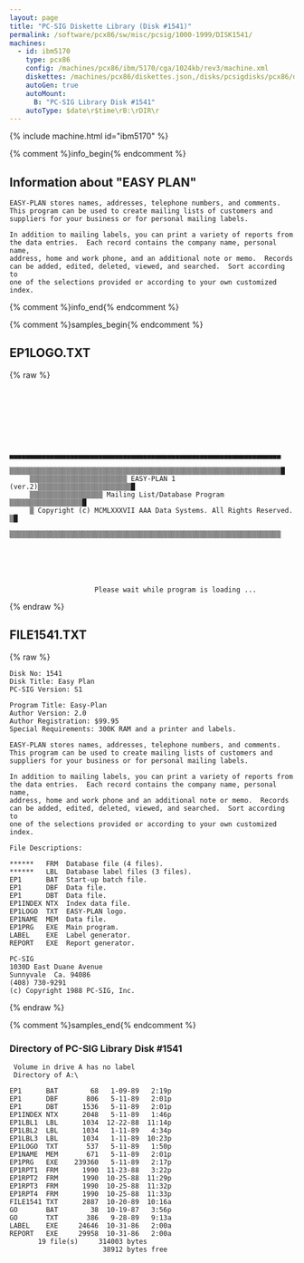 ```yaml
---
layout: page
title: "PC-SIG Diskette Library (Disk #1541)"
permalink: /software/pcx86/sw/misc/pcsig/1000-1999/DISK1541/
machines:
  - id: ibm5170
    type: pcx86
    config: /machines/pcx86/ibm/5170/cga/1024kb/rev3/machine.xml
    diskettes: /machines/pcx86/diskettes.json,/disks/pcsigdisks/pcx86/diskettes.json
    autoGen: true
    autoMount:
      B: "PC-SIG Library Disk #1541"
    autoType: $date\r$time\rB:\rDIR\r
---
```


{% include machine.html id="ibm5170" %}

{% comment %}info_begin{% endcomment %}

## Information about "EASY PLAN"

    EASY-PLAN stores names, addresses, telephone numbers, and comments.
    This program can be used to create mailing lists of customers and
    suppliers for your business or for personal mailing labels.
    
    In addition to mailing labels, you can print a variety of reports from
    the data entries.  Each record contains the company name, personal name,
    address, home and work phone, and an additional note or memo.  Records
    can be added, edited, deleted, viewed, and searched.  Sort according to
    one of the selections provided or according to your own customized
    index.
{% comment %}info_end{% endcomment %}

{% comment %}samples_begin{% endcomment %}

## EP1LOGO.TXT

{% raw %}
```







      ▄▄▄▄▄▄▄▄▄▄▄▄▄▄▄▄▄▄▄▄▄▄▄▄▄▄▄▄▄▄▄▄▄▄▄▄▄▄▄▄▄▄▄▄▄▄▄▄▄▄▄▄▄▄▄▄▄▄▄▄▄▄▄▄▄▄▄
     ▒▒▒▒▒▒▒▒▒▒▒▒▒▒▒▒▒▒▒▒▒▒▒▒▒▒▒▒▒▒▒▒▒▒▒▒▒▒▒▒▒▒▒▒▒▒▒▒▒▒▒▒▒▒▒▒▒▒▒▒▒▒▒▒▒▒▒█
     ▒▒▒▒▒▒▒▒▒▒▒▒▒▒▒▒▒▒▒▒▒▒▒▒ EASY-PLAN 1 (ver.2)▒▒▒▒▒▒▒▒▒▒▒▒▒▒▒▒▒▒▒▒▒▒▒█
     ▒▒▒▒▒▒▒▒▒▒▒▒▒▒▒▒▒▒ Mailing List/Database Program ▒▒▒▒▒▒▒▒▒▒▒▒▒▒▒▒▒▒█
     ▒ Copyright (c) MCMLXXXVII AAA Data Systems. All Rights Reserved. ▒█
     ▒▒▒▒▒▒▒▒▒▒▒▒▒▒▒▒▒▒▒▒▒▒▒▒▒▒▒▒▒▒▒▒▒▒▒▒▒▒▒▒▒▒▒▒▒▒▒▒▒▒▒▒▒▒▒▒▒▒▒▒▒▒▒▒▒▒▒






                     Please wait while program is loading ...
```
{% endraw %}

## FILE1541.TXT

{% raw %}
```
Disk No: 1541                                                           
Disk Title: Easy Plan                                                   
PC-SIG Version: S1                                                      
                                                                        
Program Title: Easy-Plan                                                
Author Version: 2.0                                                     
Author Registration: $99.95                                             
Special Requirements: 300K RAM and a printer and labels.                
                                                                        
EASY-PLAN stores names, addresses, telephone numbers, and comments.     
This program can be used to create mailing lists of customers and       
suppliers for your business or for personal mailing labels.             
                                                                        
In addition to mailing labels, you can print a variety of reports from  
the data entries.  Each record contains the company name, personal name,
address, home and work phone and an additional note or memo.  Records   
can be added, edited, deleted, viewed, and searched.  Sort according to 
one of the selections provided or according to your own customized      
index.                                                                  
                                                                        
File Descriptions:                                                      
                                                                        
******   FRM  Database file (4 files).                                  
******   LBL  Database label files (3 files).                           
EP1      BAT  Start-up batch file.                                      
EP1      DBF  Data file.                                                
EP1      DBT  Data file.                                                
EP1INDEX NTX  Index data file.                                          
EP1LOGO  TXT  EASY-PLAN logo.                                           
EP1NAME  MEM  Data file.                                                
EP1PRG   EXE  Main program.                                             
LABEL    EXE  Label generator.                                          
REPORT   EXE  Report generator.                                         
                                                                        
PC-SIG                                                                  
1030D East Duane Avenue                                                 
Sunnyvale  Ca. 94086                                                    
(408) 730-9291                                                          
(c) Copyright 1988 PC-SIG, Inc.                                         
```
{% endraw %}

{% comment %}samples_end{% endcomment %}

### Directory of PC-SIG Library Disk #1541

     Volume in drive A has no label
     Directory of A:\

    EP1      BAT        68   1-09-89   2:19p
    EP1      DBF       806   5-11-89   2:01p
    EP1      DBT      1536   5-11-89   2:01p
    EP1INDEX NTX      2048   5-11-89   1:46p
    EP1LBL1  LBL      1034  12-22-88  11:14p
    EP1LBL2  LBL      1034   1-11-89   4:34p
    EP1LBL3  LBL      1034   1-11-89  10:23p
    EP1LOGO  TXT       537   5-11-89   1:50p
    EP1NAME  MEM       671   5-11-89   2:01p
    EP1PRG   EXE    239360   5-11-89   2:17p
    EP1RPT1  FRM      1990  11-23-88   3:22p
    EP1RPT2  FRM      1990  10-25-88  11:29p
    EP1RPT3  FRM      1990  10-25-88  11:32p
    EP1RPT4  FRM      1990  10-25-88  11:33p
    FILE1541 TXT      2887  10-20-89  10:16a
    GO       BAT        38  10-19-87   3:56p
    GO       TXT       386   9-28-89   9:13a
    LABEL    EXE     24646  10-31-86   2:00a
    REPORT   EXE     29958  10-31-86   2:00a
           19 file(s)     314003 bytes
                           38912 bytes free
